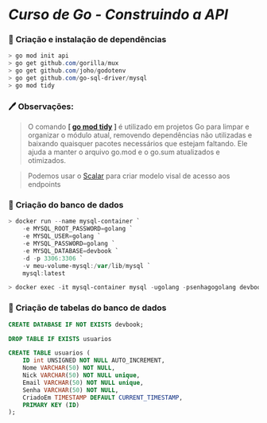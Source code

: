 # _**Curso de Go - Construindo a API**_

### :pushpin: **Criação e instalação de dependências**

```powershell
> go mod init api
> go get github.com/gorilla/mux
> go get github.com/joho/godotenv
> go get github.com/go-sql-driver/mysql
> go mod tidy
```

### :pen: **Observações:**

> O comando **[ [go mod tidy][3] ]** é utilizado em projetos Go para limpar e organizar o módulo atual, removendo dependências não utilizadas e baixando quaisquer pacotes necessários que estejam faltando. Ele ajuda a manter o arquivo go.mod e o go.sum atualizados e otimizados.

> Podemos usar o [Scalar][2] para criar modelo visal de acesso aos endpoints

### :pushpin: **Criação do banco de dados**

```powershell
> docker run --name mysql-container `
    -e MYSQL_ROOT_PASSWORD=golang `
    -e MYSQL_USER=golang `
    -e MYSQL_PASSWORD=golang `
    -e MYSQL_DATABASE=devbook `
    -d -p 3306:3306 `
    -v meu-volume-mysql:/var/lib/mysql `
    mysql:latest

> docker exec -it mysql-container mysql -ugolang -psenhagogolang devbook
```

### :pushpin: **Criação de tabelas do banco de dados**

```sql
CREATE DATABASE IF NOT EXISTS devbook;

DROP TABLE IF EXISTS usuarios

CREATE TABLE usuarios (
    ID int UNSIGNED NOT NULL AUTO_INCREMENT,
    Nome VARCHAR(50) NOT NULL,
    Nick VARCHAR(50) NOT NULL unique,
    Email VARCHAR(50) NOT NULL unique,
    Senha VARCHAR(50) NOT NULL,
    CriadoEm TIMESTAMP DEFAULT CURRENT_TIMESTAMP,
    PRIMARY KEY (ID)
);
```

[1]: https://www.robsonalves.dev.br "Arquiteto de software - Robson Alves<contato@robsonalves.dev.br>"
[2]: https://scalar.com "Interface Open Source do OpenApi"
[3]: https://go.dev/ref/mod "Go Modules Reference"
[4]: https://github.com/gorilla/mux "Gorilla/mux"
[5]: https://github.com/joho/godotenv "GoDotEnv"
[6]: https://github.com/go-sql-driver/mysql "Go-MySQL-Driver"
[7]: https://google.github.io/styleguide/go/best-practices "Best Protices - Go"
